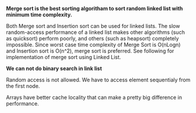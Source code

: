 **Merge sort is the best sorting algoritham to sort random linked list with minimum time complexity.** 
 
Both Merge sort and Insertion sort can be used for linked lists. The slow random-access performance of a linked list makes other algorithms (such as quicksort) perform poorly, and others (such as heapsort) completely impossible. Since worst case time complexity of Merge Sort is O(nLogn) and Insertion sort is O(n^2), merge sort is preferred. See following for implementation of merge sort using Linked List.
 
**We can not do binary search in link list**

Random access is not allowed. We have to access element sequentialy from the first node.

 Arrays have better cache locality that can make a pretty big difference in performance.
